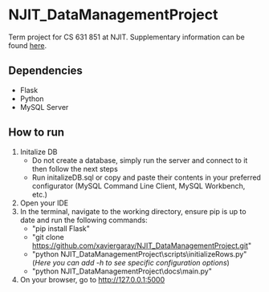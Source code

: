 # NJIT_DataManagementProject
Term project for CS 631 851 at NJIT. Supplementary information can be found [here](https://docs.google.com/document/d/1sM_TkhyeoWbIAFcrFBpwjBQ53cSiwFLRUVbyaL_cA-M/edit?usp=sharing).

## Dependencies
* Flask
* Python
* MySQL Server

## How to run
1. Initalize DB
   * Do not create a database, simply run the server and connect to it then follow the next steps
   * Run initalizeDB.sql or copy and paste their contents in your preferred configurator (MySQL Command Line Client, MySQL Workbench, etc.)
3. Open your IDE
4. In the terminal, navigate to the working directory, ensure pip is up to date and run the following commands:
   * "pip install Flask"
   * "git clone https://github.com/xaviergaray/NJIT_DataManagementProject.git"
   * "python NJIT_DataManagementProject\scripts\initializeRows.py" (*Here you can add -h to see specific configuration options*)
   * "python NJIT_DataManagementProject\docs\main.py"
5. On your browser, go to http://127.0.0.1:5000
